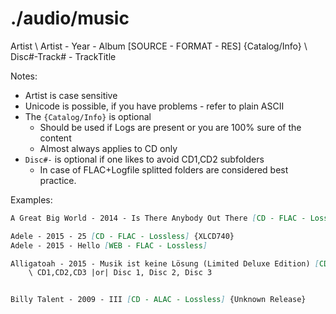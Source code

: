 # ./audio/music

Artist
    \ Artist - Year - Album [SOURCE - FORMAT - RES] {Catalog/Info}
        \ Disc#-Track# - TrackTitle

Notes:

- Artist is case sensitive
- Unicode is possible, if you have problems - refer to plain ASCII
- The `{Catalog/Info}` is optional
  - Should be used if Logs are present or you are 100% sure of the content
  - Almost always applies to CD only
- `Disc#-` is optional if one likes to avoid CD1,CD2 subfolders
  - In case of FLAC+Logfile splitted folders are considered best practice.

 Examples:

```md
A Great Big World - 2014 - Is There Anybody Out There [CD - FLAC - Lossless]

Adele - 2015 - 25 [CD - FLAC - Lossless] {XLCD740}
Adele - 2015 - Hello [WEB - FLAC - Lossless]

Alligatoah - 2015 - Musik ist keine Lösung (Limited Deluxe Edition) [CD - FLAC - Lossless]
    \ CD1,CD2,CD3 |or| Disc 1, Disc 2, Disc 3


Billy Talent - 2009 - III [CD - ALAC - Lossless] {Unknown Release}
```
